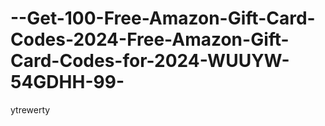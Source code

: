 # --Get-100-Free-Amazon-Gift-Card-Codes-2024-Free-Amazon-Gift-Card-Codes-for-2024-WUUYW-54GDHH-99-
ytrewerty
